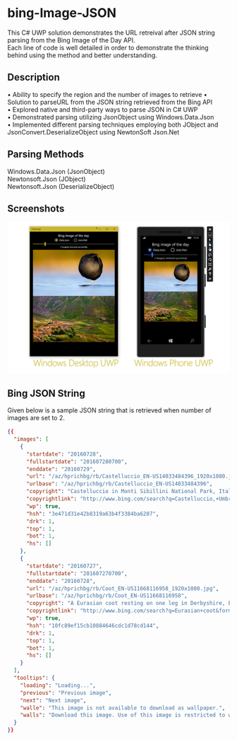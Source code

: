 # bing-Image-JSON

This C# UWP solution demonstrates the URL retreival after JSON string parsing from the Bing Image of the Day API.  
Each line of code is well detailed in order to demonstrate the thinking behind using the method and better understanding.  

## Description
•	Ability to specify the region and the number of images to retrieve
•	Solution to parseURL from the JSON string retrieved from the Bing API  
•	Explored native and third-party ways to parse JSON in C# UWP  
• Demonstrated parsing utilizing JsonObject using Windows.Data.Json  
•	Implemented different parsing techniques employing both JObject and JsonConvert.DeserializeObject using NewtonSoft Json.Net  

## Parsing Methods  
Windows.Data.Json (JsonObject)  
Newtonsoft.Json (JObject)  
Newtonsoft.Json (DeserializeObject<dynamic>)  

## Screenshots
![Alt text](/BIOD.jpg?raw=true "Bing Image of the Day screenshot")

## Bing JSON String
Given below is a sample JSON string that is retrieved when number of images are set to 2.
```json
{{
  "images": [
    {
      "startdate": "20160728",
      "fullstartdate": "201607280700",
      "enddate": "20160729",
      "url": "/az/hprichbg/rb/Castelluccio_EN-US14033484396_1920x1080.jpg",
      "urlbase": "/az/hprichbg/rb/Castelluccio_EN-US14033484396",
      "copyright": "Castelluccio in Monti Sibillini National Park, Italy (© Brian Jannsen/Alamy)",
      "copyrightlink": "http://www.bing.com/search?q=Castelluccio,+Umbria&form=hpcapt&filters=HpDate:%2220160728_0700%22",
      "wp": true,
      "hsh": "3e471d31e42b8319a63b4f3384ba6207",
      "drk": 1,
      "top": 1,
      "bot": 1,
      "hs": []
    },
    {
      "startdate": "20160727",
      "fullstartdate": "201607270700",
      "enddate": "20160728",
      "url": "/az/hprichbg/rb/Coot_EN-US11668116958_1920x1080.jpg",
      "urlbase": "/az/hprichbg/rb/Coot_EN-US11668116958",
      "copyright": "A Eurasian coot resting on one leg in Derbyshire, England (© Andrew Parkinson/Minden Pictures)",
      "copyrightlink": "http://www.bing.com/search?q=Eurasian+coot&form=hpcapt&filters=HpDate:%2220160727_0700%22",
      "wp": true,
      "hsh": "10fc89ef15cb10884646cdc1d78cd144",
      "drk": 1,
      "top": 1,
      "bot": 1,
      "hs": []
    }
  ],
  "tooltips": {
    "loading": "Loading...",
    "previous": "Previous image",
    "next": "Next image",
    "walle": "This image is not available to download as wallpaper.",
    "walls": "Download this image. Use of this image is restricted to wallpaper only."
  }
}}
```
